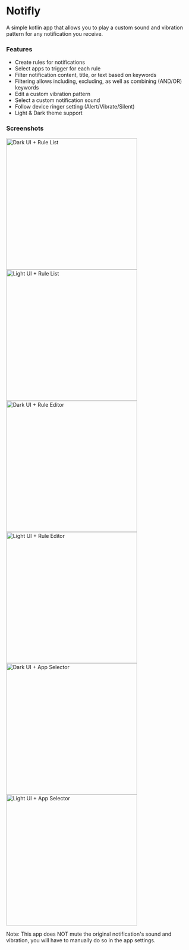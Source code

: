 # Notifly
A simple kotlin app that allows you to play a custom sound and vibration pattern for any notification you receive.

### Features
- Create rules for notifications
- Select apps to trigger for each rule
- Filter notification content, title, or text based on keywords
- Filtering allows including, excluding, as well as combining (AND/OR) keywords
- Edit a custom vibration pattern
- Select a custom notification sound
- Follow device ringer setting (Alert/Vibrate/Silent)
- Light & Dark theme support

### Screenshots
<img alt="Dark UI + Rule List" src="https://github.com/user-attachments/assets/a87915cb-f613-47ab-873b-74cce94470ed" width="352">
<img alt="Light UI + Rule List" src="https://github.com/user-attachments/assets/b1b91f7c-84c3-4c51-8e94-6c58aa5ec49b" width="352">
<img alt="Dark UI + Rule Editor" src="https://github.com/user-attachments/assets/8c300015-742b-44b5-8661-37d2cf018b62" width="352">
<img alt="Light UI + Rule Editor" src="https://github.com/user-attachments/assets/cd0ea576-e820-424e-a4dd-99f549e37fd9" width="352">
<img alt="Dark UI + App Selector" src="https://github.com/user-attachments/assets/5ad0dc7f-924a-4d3d-a9d7-e87c5725edf5" width="352">
<img alt="Light UI + App Selector" src="https://github.com/user-attachments/assets/fedf6b78-b4cc-4fe4-9c6d-f0299fea6708" width="352">



Note: This app does NOT mute the original notification's sound and vibration, you will have to manually do so in the app settings.
